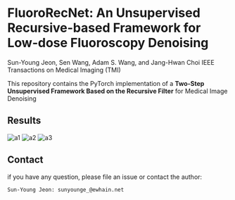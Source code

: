 

# FluoroRecNet: An Unsupervised Recursive-based Framework for Low-dose Fluoroscopy Denoising
Sun-Young Jeon, Sen Wang, Adam S. Wang, and Jang-Hwan Choi
IEEE Transactions on Medical Imaging (TMI)

This repository contains the PyTorch implementation of a **Two-Step Unsupervised Framework Based on the Recursive Filter** for Medical Image Denoising

## Results

![a1](https://github.com/sunyoungIT/FluoroRecNet/assets/51948046/af828d1b-472e-48f2-bd91-015c6d99b458)
![a2](https://github.com/sunyoungIT/FluoroRecNet/assets/51948046/48764ae4-d19e-4391-bc28-8d377cca4fad)
![a3](https://github.com/sunyoungIT/FluoroRecNet/assets/51948046/cf3c94bd-553d-4142-9e36-d0f7a717817f)

## Contact
if you have any question, please file an issue or contact the author:
```
Sun-Young Jeon: sunyounge_@ewhain.net
```
